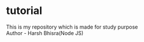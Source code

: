 # tutorial
This is my repository which is made for study purpose <br>
Author - Harsh Bhisra(Node JS)
